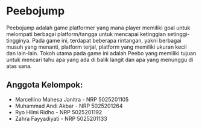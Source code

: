 # Peebojump

Peebojump adalah game platformer yang mana player memiliki goal untuk melompati berbagai platform/tangga untuk mencapai ketinggian setinggi-tingginya. Pada game ini, terdapat beberapa rintangan, yakni berbagai musuh yang menanti, platform terjal, platform yang memiliki ukuran kecil dan lain-lain. Tokoh utama pada game ini adalah Peebo yang memiliki tujuan untuk mencari tahu apa yang ada di balik langit dan apa yang menunggu di atas sana. 

## Anggota Kelompok:
- Marcellino Mahesa Janitra - NRP 5025201105
- Muhammad Andi Akbar - NRP 5025201264
- Ryo Hilmi Ridho - NRP 5025201192
- Zahra Fayyadiyati - NRP 5025201133
